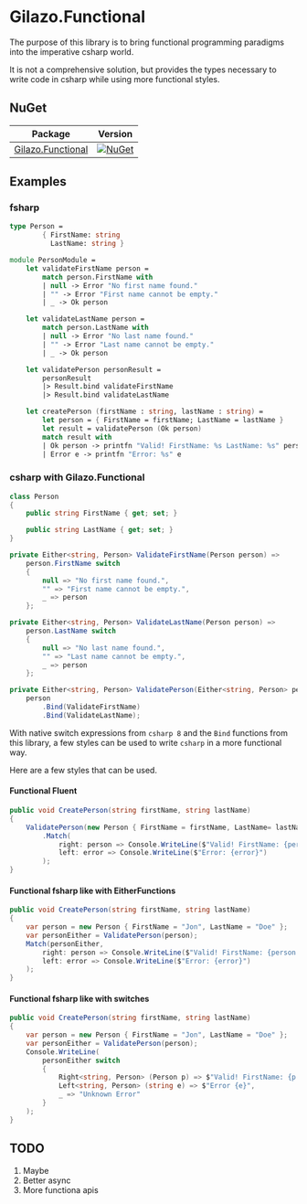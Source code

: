 # Gilazo.Functional

The purpose of this library is to bring functional programming paradigms into the imperative csharp world.

It is not a comprehensive solution, but provides the types necessary to write code in csharp while using more
functional styles.

## NuGet

| Package | Version |
| --- | --- |
| [Gilazo.Functional](https://www.nuget.org/packages/Roslynator.Analyzers) | [![NuGet](https://img.shields.io/nuget/v/Gilazo.Functional.svg)](https://www.nuget.org/packages/Gilazo.Functional)

## Examples

### fsharp

```fsharp
type Person =
        { FirstName: string
          LastName: string }

module PersonModule =
    let validateFirstName person =
        match person.FirstName with
        | null -> Error "No first name found."
        | "" -> Error "First name cannot be empty."
        | _ -> Ok person

    let validateLastName person =
        match person.LastName with
        | null -> Error "No last name found."
        | "" -> Error "Last name cannot be empty."
        | _ -> Ok person

    let validatePerson personResult =
        personResult
        |> Result.bind validateFirstName
        |> Result.bind validateLastName

    let createPerson (firstName : string, lastName : string) =
        let person = { FirstName = firstName; LastName = lastName }
        let result = validatePerson (Ok person)
        match result with
        | Ok person -> printfn "Valid! FirstName: %s LastName: %s" person.FirstName person.LastName
        | Error e -> printfn "Error: %s" e
```

### csharp with Gilazo.Functional

```csharp
class Person
{
    public string FirstName { get; set; }

    public string LastName { get; set; }
}

private Either<string, Person> ValidateFirstName(Person person) =>
    person.FirstName switch
    {
        null => "No first name found.",
        "" => "First name cannot be empty.",
        _ => person
    };

private Either<string, Person> ValidateLastName(Person person) =>
    person.LastName switch
    {
        null => "No last name found.",
        "" => "Last name cannot be empty.",
        _ => person
    };

private Either<string, Person> ValidatePerson(Either<string, Person> person) =>
    person
        .Bind(ValidateFirstName)
        .Bind(ValidateLastName);
```

With native switch expressions from `csharp 8` and the `Bind` functions from this library, a few styles can be used to write `csharp` in a more functional way.

Here are a few styles that can be used.

#### Functional Fluent
```csharp
public void CreatePerson(string firstName, string lastName)
{
    ValidatePerson(new Person { FirstName = firstName, LastName= lastName })
        .Match(
            right: person => Console.WriteLine($"Valid! FirstName: {person.FirstName} LastName: {person.LastName}"),
            left: error => Console.WriteLine($"Error: {error}")
        );
}
```

#### Functional fsharp like with EitherFunctions
```csharp
public void CreatePerson(string firstName, string lastName)
{
    var person = new Person { FirstName = "Jon", LastName = "Doe" };
    var personEither = ValidatePerson(person);
    Match(personEither,
        right: person => Console.WriteLine($"Valid! FirstName: {person.FirstName} LastName: {person.LastName}"),
        left: error => Console.WriteLine($"Error: {error}")
    );
}
```

#### Functional fsharp like with switches
```csharp
public void CreatePerson(string firstName, string lastName)
{
    var person = new Person { FirstName = "Jon", LastName = "Doe" };
    var personEither = ValidatePerson(person);
    Console.WriteLine(
        personEither switch
        {
            Right<string, Person> (Person p) => $"Valid! FirstName: {p.FirstName} LastName: {p.LastName}",
            Left<string, Person> (string e) => $"Error {e}",
            _ => "Unknown Error"
        }
    );
}
```

## TODO

1. Maybe
2. Better async
3. More functiona apis
